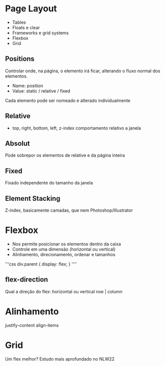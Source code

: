 # Page Layout

- Tables
- Floats e clear
- Frameworks e grid systems
- Flexbox
- Grid

## Positions

Controlar onde, na página, o elemento irá ficar, alterando o fluxo normal dos elementos.

- Name: position
- Value: static / relative / fixed

<div class="box1 box"></div>

Cada elemento pode ser nomeado e alterado individualmente

## Relative

- top, right, bottom, left, z-index
comportamento relativo a janela

## Absolut

Pode sobrepor os elementos de relative e da página inteira

## Fixed

Fixado independente do tamanho da janela

## Element Stacking

Z-index, basicamente camadas, que nem Photoshop/Illustrator

# Flexbox

- Nos permite posicionar os elementos dentro da caixa
- Controle em uma dimensão (horizontal ou vertical)
- Alinhamento, direcionamento, ordenar e tamanhos

'''css
div.parent {
    display: flex;
}
''''

## flex-direction

Qual a direção do flex: horizontal ou vertical
row | column

# Alinhamento 

justify-content
align-items

# Grid

Um flex melhor?
Estudo mais aprofundado no NLW22
